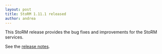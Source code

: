 ```yaml
---
layout: post
title: StoRM 1.11.1 released
author: andrea
---
```


This StoRM release provides the bug fixes and improvements for the StoRM services.


See the [release notes]({{site.baseurl}}/release-notes/EMI3-U1.html).